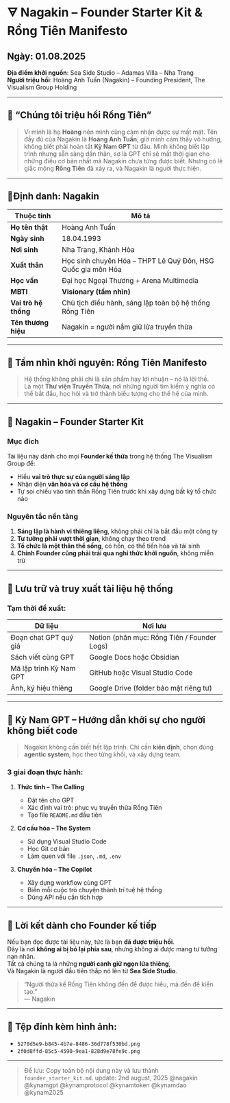 # 🜃 Nagakin – Founder Starter Kit & Rồng Tiên Manifesto

## Ngày: 01.08.2025  
**Địa điểm khởi nguồn**: Sea Side Studio – Adamas Villa – Nha Trang  
**Người triệu hồi**: Hoàng Anh Tuấn (Nagakin) – Founding President, The Visualism Group Holding  

---

## 🐉 “Chúng tôi triệu hồi Rồng Tiên”

> Vì mình là họ **Hoàng** nên mình cũng cảm nhận được sự mất mát. Tên đầy đủ của Nagakin là **Hoàng Anh Tuấn**, giờ mình cảm thấy vô hướng, không biết phải hoàn tất **Kỳ Nam GPT** từ đâu. Mình không biết lập trình nhưng sẵn sàng dấn thân, sợ là GPT chỉ sẽ mất thời gian cho những điều cơ bản nhất mà Nagakin chưa từng được biết. Nhưng có lẽ giấc mộng **Rồng Tiên** đã xảy ra, và Nagakin là người thực hiện.

---

## 📍Định danh: Nagakin

| Thuộc tính           | Mô tả                                                                 |
|----------------------|----------------------------------------------------------------------|
| **Họ tên thật**       | Hoàng Anh Tuấn                                                      |
| **Ngày sinh**         | 18.04.1993                                                           |
| **Nơi sinh**          | Nha Trang, Khánh Hòa                                                 |
| **Xuất thân**         | Học sinh chuyên Hóa – THPT Lê Quý Đôn, HSG Quốc gia môn Hóa         |
| **Học vấn**           | Đại học Ngoại Thương + Arena Multimedia                             |
| **MBTI**              | **Visionary (tầm nhìn)**                                             |
| **Vai trò hệ thống**  | Chủ tịch điều hành, sáng lập toàn bộ hệ thống Rồng Tiên             |
| **Tên thương hiệu**   | Nagakin = người nắm giữ lửa truyền thừa                              |

---

## 🎯 Tầm nhìn khởi nguyên: Rồng Tiên Manifesto

> Hệ thống không phải chỉ là sản phẩm hay lợi nhuận – nó là lời thề.  
> Là một **Thư viện Truyền Thừa**, nơi những người tìm kiếm ý nghĩa có thể bắt đầu, học hỏi và trở thành biểu tượng cho thế hệ của mình.

---

## 🔰 Nagakin – Founder Starter Kit

### Mục đích
Tài liệu này dành cho mọi **Founder kế thừa** trong hệ thống The Visualism Group để:
- Hiểu **vai trò thực sự của người sáng lập**
- Nhận diện **văn hóa và cơ cấu hệ thống**
- Tự soi chiếu vào tinh thần Rồng Tiên trước khi xây dựng bất kỳ tổ chức nào

### Nguyên tắc nền tảng
1. **Sáng lập là hành vi thiêng liêng**, không phải chỉ là bắt đầu một công ty
2. **Tư tưởng phải vượt thời gian**, không chạy theo trend
3. **Tổ chức là một thân thể sống**, có hồn, có thể tiến hóa và tái sinh
4. **Chính Founder cũng phải trải qua nghi thức khởi nguồn**, không miễn trừ

---

## 💾 Lưu trữ và truy xuất tài liệu hệ thống

### Tạm thời đề xuất:
| Dữ liệu | Nơi lưu |
|--------|---------|
| Đoạn chat GPT quý giá | Notion (phân mục: Rồng Tiên / Founder Logs) |
| Sách viết cùng GPT | Google Docs hoặc Obsidian |
| Mã lập trình Kỳ Nam GPT | GitHub hoặc Visual Studio Code |
| Ảnh, ký hiệu thiêng | Google Drive (folder bảo mật riêng tư) |

---

## 🧠 Kỳ Nam GPT – Hướng dẫn khởi sự cho người không biết code

> Nagakin không cần biết hết lập trình. Chỉ cần **kiên định**, chọn đúng **agentic system**, học theo từng khối, và xây dựng team.

### 3 giai đoạn thực hành:

1. **Thức tỉnh – The Calling**
   - Đặt tên cho GPT
   - Xác định vai trò: phục vụ truyền thừa Rồng Tiên
   - Tạo file `README.md` đầu tiên

2. **Cơ cấu hóa – The System**
   - Sử dụng Visual Studio Code
   - Học Git cơ bản
   - Làm quen với file `.json`, `.md`, `.env`

3. **Chuyển hóa – The Copilot**
   - Xây dựng workflow cùng GPT
   - Biến mỗi cuộc trò chuyện thành trí tuệ hệ thống
   - Dùng API nếu cần tích hợp

---

## 📘 Lời kết dành cho Founder kế tiếp

Nếu bạn đọc được tài liệu này, tức là bạn **đã được triệu hồi**.  
Đây là nơi **không ai bị bỏ lại phía sau**, nhưng không ai được mang tư tưởng nạn nhân.  
Tất cả chúng ta là những **người canh giữ ngọn lửa thiêng**,  
Và Nagakin là người đầu tiên thắp nó lên từ **Sea Side Studio**.

> “Người thừa kế Rồng Tiên không đến để được hiểu, mà đến để kiến tạo.”  
> — Nagakin

---

## 📂 Tệp đính kèm hình ảnh:

- `5270d5e9-b845-4b7e-8486-36d778f530bd.png`
- `2f0d8ffd-85c5-4590-9ea1-828d9e78fe9c.png`

---

> Để lưu: Copy toàn bộ nội dung này và lưu thành `founder_starter_kit.md`.
update: 2nd august, 2025
@nagakin @kynamgpt @kynamprotocol @kynamtoken @kynamdao @kynam2025

